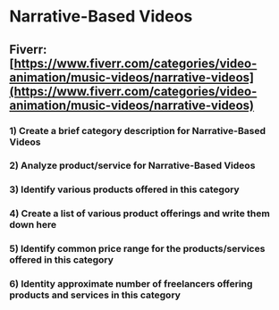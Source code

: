 # Narrative-Based Videos
## Fiverr: [https://www.fiverr.com/categories/video-animation/music-videos/narrative-videos](https://www.fiverr.com/categories/video-animation/music-videos/narrative-videos)
### 1) Create a brief category description for Narrative-Based Videos
### 2) Analyze product/service for Narrative-Based Videos
### 3) Identify various products offered in this category
### 4) Create a list of various product offerings and write them down here
### 5) Identify common price range for the products/services offered in this category
### 6) Identity approximate number of freelancers offering products and services in this category
